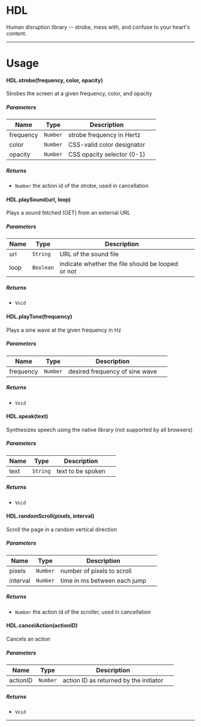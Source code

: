 # HDL
Human disruption library -- strobe, mess with, and confuse to your heart's content.

* * *

# Usage

#### HDL.strobe(frequency, color, opacity)

Strobes the screen at a given frequency, color, and opacity




##### Parameters

| Name | Type | Description |  |
| ---- | ---- | ----------- | -------- |
| frequency | `Number`  | strobe frequency in Hertz | &nbsp; |
| color | `Number`  | CSS-valid color designator | &nbsp; |
| opacity | `Number`  | CSS opacity selector (0-1) | &nbsp; |




##### Returns


- `Number`  the action id of the strobe, used in cancellation



#### HDL.playSound(url, loop)

Plays a sound fetched (GET) from an external URL




##### Parameters

| Name | Type | Description |  |
| ---- | ---- | ----------- | -------- |
| url | `String`  | URL of the sound file | &nbsp; |
| loop | `Boolean`  | indicate whether the file should be looped or not | &nbsp; |




##### Returns


- `Void`



#### HDL.playTone(frequency)

Plays a sine wave at the given frequency in Hz




##### Parameters

| Name | Type | Description |  |
| ---- | ---- | ----------- | -------- |
| frequency | `Number`  | desired frequency of sine wave | &nbsp; |




##### Returns


- `Void`



#### HDL.speak(text)

Synthesizes speech using the native library (not supported by all browsers)




##### Parameters

| Name | Type | Description |  |
| ---- | ---- | ----------- | -------- |
| text | `String`  | text to be spoken | &nbsp; |




##### Returns


- `Void`



#### HDL.randomScroll(pixels, interval)

Scroll the page in a random vertical direction




##### Parameters

| Name | Type | Description |  |
| ---- | ---- | ----------- | -------- |
| pixels | `Number`  | number of pixels to scroll | &nbsp; |
| interval | `Number`  | time in ms between each jump | &nbsp; |




##### Returns


- `Number`  the action id of the scroller, used in cancellation



#### HDL.cancelAction(actionID)

Cancels an action




##### Parameters

| Name | Type | Description |  |
| ---- | ---- | ----------- | -------- |
| actionID | `Number`  | action ID as returned by the initiator | &nbsp; |




##### Returns


- `Void`
* * *

